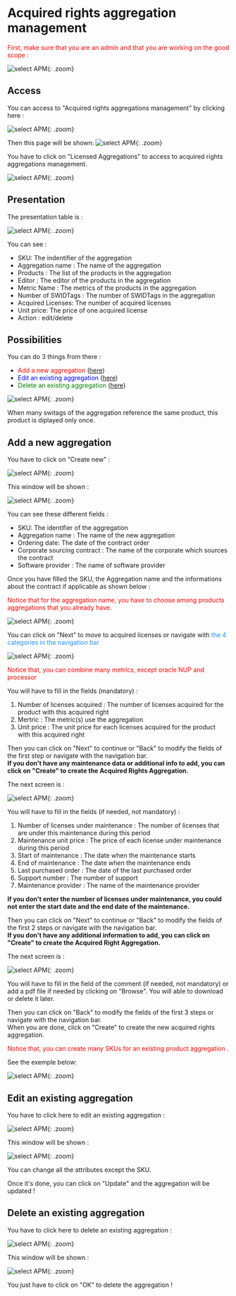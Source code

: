 <link rel="stylesheet" href="../../../css/enlargeImage.css" />

# Acquired rights aggregation management

<span style="color:red">First, make sure that you are an admin and that you are working on the good scope :</span>

![select APM](../../img/goodScopeu.jpg){: .zoom}

## Access

You can access to "Acquired rights aggregations management" by clicking here :

![select APM](../../img/ARMana/access.jpg){: .zoom}

Then this page will be shown:
![select APM](../../img/ARMana/pres.jpg){: .zoom}

You have to click on "Licensed Aggregations" to access to acquired rights aggregations management.

![select APM](../../img/ARMana/access2.jpg){: .zoom}

## Presentation

The presentation table is : 

![select APM](../../img/ARMana/pres2.jpg){: .zoom}

You can see :  
- SKU: The indentifier of the aggregation
- Aggregation name : The name of the aggregation  
- Products : The list of the products in the aggregation  
- Editor : The editor of the products in the aggregation  
- Metric Name : The metrics of the products in the aggregation  
- Number of SWIDTags : The number of SWIDTags in the aggregation  
- Acquired Licenses: The number of acquired licenses    
- Unit price: The price of one acquired license
- Action : edit/delete

## Possibilities

You can do 3 things from there :  
- <span style="color:red">Add a new aggregation</span> ([here](#add-a-new-aggregation))  
- <span style="color:blue">Edit an existing aggregation</span> ([here](#edit-an-existing-aggregation))  
- <span style="color:green">Delete an existing aggregation</span> ([here](#delete-an-existing-aggregation))   

![select APM](../../img/ARMana/possibilities2.png){: .zoom}  

When many switags of the aggregation reference the same product, this product is diplayed only once.

## Add a new aggregation

You have to click on "Create new" : 

![select APM](../../img/ArMana/addAggr1.jpg){: .zoom}

This window will be shown : 

![select APM](../../img/ARMana/addAggr2.jpg){: .zoom}

You can see these different fields :  
- SKU: The identifier of the aggregation
- Aggregation name : The name of the new aggregation  
- Ordering date: The date of the contract order
- Corporate sourcing contract : The name of the corporate which sources the contract
- Software provider : The name of software provider
<!-- 
- Editor : Select the editor on which you want to create an aggregation  
- Metrics : Select the metric on which you want to create an aggregation  
- Product : Select the products on which you want to create an aggregation  
-->
Once you have  filled the SKU, the Aggregation name and the informations about the contract if applicable as shown below : 

<span style="color:red">Notice that for the aggregation name, you have to choose among products aggregations that you already have. </span>

![select APM](../../img/ARMana/addAggr3.jpg){: .zoom}

You can click on "Next" to move to acquired licenses or navigate with <span style="color:dodgerblue">the 4 categories in the navigation bar</span>  

![select APM](../../img/ARMana/addAggr4.jpg){: .zoom}

<span style="color:red">Notice that, you can combine many metrics, except oracle NUP and processor</sapn>

<!--
You are able to choose the products that you want to add to your aggregation by SWIDTags.  

![select APM](../../img/aggrMana/addAggr22.jpg)

All products choosen will be add at the left, in the green box.  
To add definitively the products to the aggregation, click on the green button(plus) of each products.  

After that, you can see the all the products at the right, in the blue box. 

You can remove a product of the aggregation by clicking on the red button(minus).   

![select APM](../../img/aggrMana/addAggr23.jpg)

Once it's done, you can click on "Next" to move to acquired licenses or navigate with <span style="color:dodgerblue">the 5 categories in the navigation bar</span>  
-->

You will have to fill in the fields (mandatory) :  
1. Number of licenses acquired : The number of licenses acquired for the product with this acquired right  
2. Mertric : The metric(s) use the aggregation
3. Unit price : The unit price for each licenses acquired for the product with this acquired right  

Then you can click on "Next" to continue or "Back" to modify the fields of the first step or navigate with the navigation bar.  
**If you don't have any maintenance data or additional info to add, you can click on "Create" to create the Acquired Rights Aggregation.**  

The next screen is :  

![select APM](../../img/ARMana/addAggr5.jpg){: .zoom}

You will have to fill in the fields (if needed, not mandatory) :  
1. Number of licenses under maintenance : The number of licenses that are under this maintenance during this period  
2. Maintenance unit price : The price of each license under maintenance during this period  
3. Start of maintenance : The date when the maintenance starts  
4. End of maintenance : The date when the maintenance ends  
5. Last purchased order : The date of the last purchased order
6. Support number : The number of support
7. Maintenance provider : The name of the maintenance provider  

**If you don't enter the number of licenses under maintenance, you could not enter the start date and the end date of the maintenance.**

Then you can click on "Next" to continue or "Back" to modify the fields of the first 2 steps or navigate with the navigation bar.  
**If you don't have any additional information to add, you can click on "Create" to create the Acquired Right Aggregation.**  

The next screen is :  

![select APM](../../img/ARMana/addAggr6.jpg){: .zoom}

You will have to fill in the field of the comment (if needed, not mandatory) or add a pdf file if needed by clicking on "Browse". You will able to download or delete it later.



Then you can click on "Back" to modify the fields of the first 3 steps or navigate with the navigation bar.  
When you are done, click on "Create" to create the new acquired rights aggregation.

<span style = "color:red">Notice that, you can create many SKUs for an existing product aggregation <!-- but you cannot add another SKU with oracle NUP metric if oracle processor  already exists reciprocally-->.</span>

See the exemple below: 

![select APM](../../img/ArMana/manySKU.jpg){: .zoom}

## Edit an existing aggregation

You have to click here to edit an existing aggregation : 

![select APM](../../img/ArMana/editAggr1.jpg){: .zoom}

This window will be shown : 

![select APM](../../img/ARMana/editAggr2.jpg){: .zoom}

You can change all the attributes except the SKU.

Once it's done, you can click on "Update" and the aggregation will be updated ! 

## Delete an existing aggregation

You have to click here to delete an existing aggregation : 

![select APM](../../img/ARMana/delAggr.jpg){: .zoom}

This window will be shown : 

![select APM](../../img/ARMana/delAggr2.jpg){: .zoom}

You just have to click on "OK" to delete the aggregation !













<script src="../../../js/zoomImage.js"></script>
